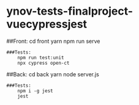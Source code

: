 # ynov-tests-finalproject-vuecypressjest

##Front:
	cd front
 	yarn
	npm run serve
  
	###Tests:
		npm run test:unit
		npx cypress open-ct
    
##Back:
	cd back
	yarn
	node server.js
  
	###Tests:
		npm i -g jest
		jest

